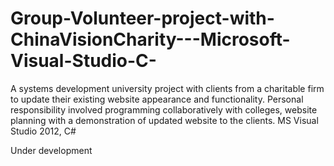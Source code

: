 # Group-Volunteer-project-with-ChinaVisionCharity---Microsoft-Visual-Studio-C-
A systems development university project with clients from a charitable firm to update their existing website appearance and functionality. Personal responsibility involved programming collaboratively with colleges, website planning with a demonstration of updated website to the clients. MS Visual Studio 2012, C#

Under development
